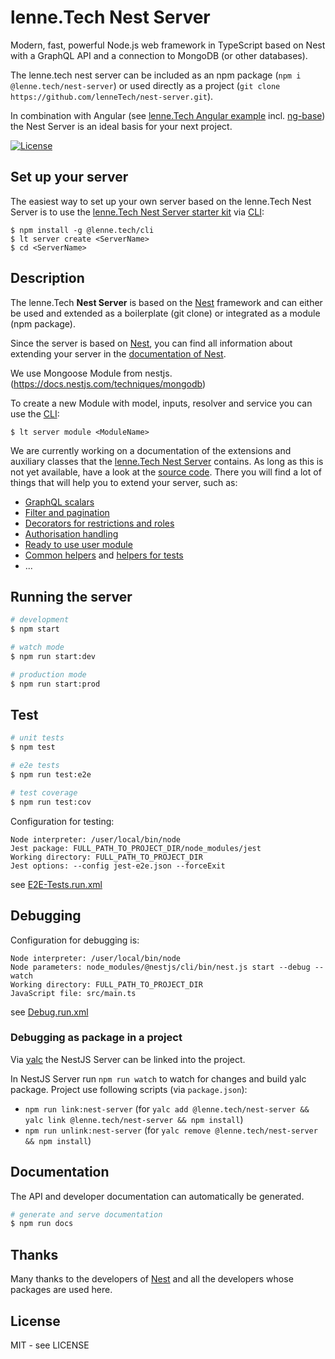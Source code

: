 # lenne.Tech Nest Server

Modern, fast, powerful Node.js web framework in TypeScript based on Nest with a GraphQL API and a connection to MongoDB
(or other databases).

The lenne.tech nest server can be included as an npm package (`npm i @lenne.tech/nest-server`) or used directly as a
project (`git clone https://github.com/lenneTech/nest-server.git`).

In combination with Angular (see [lenne.Tech Angular example](https://github.com/lenneTech/angular-example)
incl. [ng-base](https://github.com/lenneTech/ng-base/tree/main/projects/ng-base/README.md)) the Nest Server is an ideal
basis for your next project.

[![License](https://img.shields.io/github/license/lenneTech/nest-server)](/LICENSE)

## Set up your server

The easiest way to set up your own server based on the lenne.Tech Nest Server is to use the
[lenne.Tech Nest Server starter kit](https://github.com/lenneTech/nest-server-starter) via [CLI](https://github.com/lenneTech/cli):

```
$ npm install -g @lenne.tech/cli
$ lt server create <ServerName>
$ cd <ServerName>
```

## Description

The lenne.Tech **Nest Server** is based on the [Nest](https://github.com/nestjs/nest) framework and can either be used
and extended as a boilerplate (git clone) or integrated as a module (npm package).

Since the server is based on [Nest](https://nestjs.com/), you can find all information about extending your server
in the [documentation of Nest](https://docs.nestjs.com/).

We use Mongoose Module from nestjs. (https://docs.nestjs.com/techniques/mongodb)

To create a new Module with model, inputs, resolver and service you can use the [CLI](https://github.com/lenneTech/cli):

```
$ lt server module <ModuleName>
```

We are currently working on a documentation of the extensions and auxiliary classes that the
[lenne.Tech Nest Server](https://github.com/lenneTech/nest-server) contains. As long as this is not yet available,
have a look at the [source code](https://github.com/lenneTech/nest-server/tree/master/src/core).
There you will find a lot of things that will help you to extend your server, such as:

- [GraphQL scalars](https://github.com/lenneTech/nest-server/tree/master/src/core/common/scalars)
- [Filter and pagination](https://github.com/lenneTech/nest-server/tree/master/src/core/common/args)
- [Decorators for restrictions and roles](https://github.com/lenneTech/nest-server/tree/master/src/core/common/decorators)
- [Authorisation handling](https://github.com/lenneTech/nest-server/tree/master/src/core/modules/auth)
- [Ready to use user module](https://github.com/lenneTech/nest-server/tree/master/src/core/modules/user)
- [Common helpers](https://github.com/lenneTech/nest-server/tree/master/src/core/common/helpers) and
  [helpers for tests](https://github.com/lenneTech/nest-server/blob/master/src/test/test.helper.ts)
- ...

## Running the server

```bash
# development
$ npm start

# watch mode
$ npm run start:dev

# production mode
$ npm run start:prod
```


## Test

```bash
# unit tests
$ npm test

# e2e tests
$ npm run test:e2e

# test coverage
$ npm run test:cov
```

Configuration for testing:
```
Node interpreter: /user/local/bin/node
Jest package: FULL_PATH_TO_PROJECT_DIR/node_modules/jest
Working directory: FULL_PATH_TO_PROJECT_DIR
Jest options: --config jest-e2e.json --forceExit
```
see [E2E-Tests.run.xml](.run/E2E-Tests.run.xml)

## Debugging

Configuration for debugging is:
```
Node interpreter: /user/local/bin/node
Node parameters: node_modules/@nestjs/cli/bin/nest.js start --debug --watch
Working directory: FULL_PATH_TO_PROJECT_DIR
JavaScript file: src/main.ts
```
see [Debug.run.xml](.run/Debug.run.xml)

### Debugging as package in a project
Via [yalc](https://github.com/wclr/yalc) the NestJS Server can be linked into the project.

In NestJS Server run `npm run watch` to watch for changes and build yalc package.
Project use following scripts (via `package.json`):

- `npm run link:nest-server` (for `yalc add @lenne.tech/nest-server && yalc link @lenne.tech/nest-server && npm install`)
- `npm run unlink:nest-server` (for `yalc remove @lenne.tech/nest-server && npm install`)

## Documentation
The API and developer documentation can automatically be generated.

```bash
# generate and serve documentation
$ npm run docs
```

## Thanks

Many thanks to the developers of [Nest](https://github.com/nestjs/nest)
and all the developers whose packages are used here.

## License

MIT - see LICENSE
